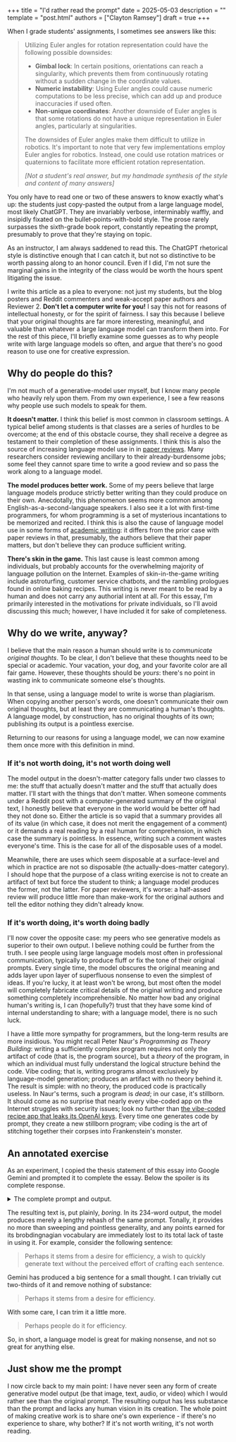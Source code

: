 +++
title = "I'd rather read the prompt"
date = 2025-05-03
description = ""
template = "post.html"
authors = ["Clayton Ramsey"]
draft = true
+++

When I grade students' assignments, I sometimes see answers like this:

> Utilizing Euler angles for rotation representation could have the following possible downsides:
>
> - **Gimbal lock**: In certain positions, orientations can reach a singularity, which prevents them from continuously rotating without a sudden change in the coordinate values.
> - **Numeric instability**: Using Euler angles could cause numeric computations to be less precise, which can add up and produce inaccuracies if used often.
> - **Non-unique coordinates**: Another downside of Euler angles is that some rotations do not have a unique representation in Euler angles, particularly at singularities.
>
> The downsides of Euler angles make them difficult to utilize in robotics.
> It's important to note that very few implementations employ Euler angles for robotics.
> Instead, one could use rotation matrices or quaternions to facilitate more efficient rotation representation.
>
> _[Not a student's real answer, but my handmade synthesis of the style and content of many answers]_

You only have to read one or two of these answers to know exactly what's up: the students just copy-pasted the output from a large language model, most likely ChatGPT.
They are invariably verbose, interminably waffly, and insipidly fixated on the bullet-points-with-bold style.
The prose rarely surpasses the sixth-grade book report, constantly repeating the prompt, presumably to prove that they're staying on topic.

As an instructor, I am always saddened to read this.
The ChatGPT rhetorical style is distinctive enough that I can catch it, but not so distinctive to be worth passing along to an honor council.
Even if I did, I'm not sure the marginal gains in the integrity of the class would be worth the hours spent litigating the issue.

I write this article as a plea to everyone: not just my students, but the blog posters and Reddit commenters and weak-accept paper authors and Reviewer 2.
**Don't let a computer write for you!**
I say this not for reasons of intellectual honesty, or for the spirit of fairness.
I say this because I believe that your original thoughts are far more interesting, meaningful, and valuable than whatever a large language model can transform them into.
For the rest of this piece, I'll briefly examine some guesses as to why people write with large language models so often, and argue that there's no good reason to use one for creative expression.

## Why do people do this?

I'm not much of a generative-model user myself, but I know many people who heavily rely upon them.
From my own experience, I see a few reasons why people use such models to speak for them.

**It doesn't matter.**
I think this belief is most common in classroom settings.
A typical belief among students is that classes are a series of hurdles to be overcome; at the end of this obstacle course, they shall receive a degree as testament to their completion of these assignments.
I think this is also the source of increasing language model use in in [paper reviews](https://arxiv.org/abs/2403.07183).
Many researchers consider reviewing ancillary to their already-burdensome jobs; some feel they cannot spare time to write a good review and so pass the work along to a language model.

**The model produces better work.**
Some of my peers believe that large language models produce strictly better writing than they could produce on their own.
Anecdotally, this phenomenon seems more common among English-as-a-second-language speakers.
I also see it a lot with first-time programmers, for whom programming is a set of mysterious incantations to be memorized and recited.
I think this is also the cause of language model use in some forms of [academic writing](https://arxiv.org/abs/2404.01268): it differs from the prior case with paper reviews in that, presumably, the authors believe that their paper matters, but don't believe they can produce sufficient writing.

**There's skin in the game.**
This last cause is least common among individuals, but probably accounts for the overwhelming majority of language pollution on the Internet.
Examples of skin-in-the-game writing include astroturfing, customer service chatbots, and the rambling prologues found in online baking recipes.
This writing is never meant to be read by a human and does not carry any authorial intent at all.
For this essay, I'm primarily interested in the motivations for private individuals, so I'll avoid discussing this much; however, I have included it for sake of completeness.

## Why do we write, anyway?

I believe that the main reason a human should write is to _communicate original thoughts_.
To be clear, I don't believe that these thoughts need to be special or academic.
Your vacation, your dog, and your favorite color are all fair game.
However, these thoughts should be _yours_: there's no point in wasting ink to communicate someone else's thoughts.

In that sense, using a language model to write is worse than plagiarism.
When copying another person's words, one doesn't communicate their own original thoughts, but at least they are communicating a human's thoughts.
A language model, by construction, has no original thoughts of its own; publishing its output is a pointless exercise.

Returning to our reasons for using a language model, we can now examine them once more with this definition in mind.

### If it's not worth doing, it's not worth doing well

The model output in the doesn't-matter category falls under two classes to me: the stuff that actually doesn't matter and the stuff that actually does matter.
I'll start with the things that don't matter.
When someone comments under a Reddit post with a computer-generated summary of the original text, I honestly believe that everyone in the world would be better off had they not done so.
Either the article is so vapid that a summary provides all of its value (in which case, it does not merit the engagement of a comment) or it demands a real reading by a real human for comprehension, in which case the summary is pointless.
In essence, writing such a comment wastes everyone's time.
This is the case for all of the disposable uses of a model.

Meanwhile, there are uses which seem disposable at a surface-level and which in practice are not so disposable (the actually-does-matter category).
I should hope that the purpose of a class writing exercise is not to create an artifact of text but force the student to think; a language model produces the former, not the latter.
For paper reviewers, it's worse: a half-assed review will produce little more than make-work for the original authors and tell the editor nothing they didn't already know.

### If it's worth doing, it's worth doing badly

I'll now cover the opposite case: my peers who see generative models as superior to their own output.
I believe nothing could be further from the truth.
I see people using large language models most often in professional communication, typically to produce fluff or fix the tone of their original prompts.
Every single time, the model obscures the original meaning and adds layer upon layer of superfluous nonsense to even the simplest of ideas.
If you're lucky, it at least won't be wrong, but most often the model will completely fabricate critical details of the original writing and produce something completely incomprehensible.
No matter how bad any original human's writing is, I can (hopefully?) trust that they have some kind of internal understanding to share; with a language model, there is no such luck.

I have a little more sympathy for programmers, but the long-term results are more insidious.
You might recall Peter Naur's <cite>Programming as Theory Building</cite>: writing a sufficiently complex program requires not only the artifact of code (that is, the program source), but a <dfn>theory</dfn> of the program, in which an individual must fully understand the logical structure behind the code.
Vibe coding; that is, writing programs almost exclusively by language-model generation; produces an artifact with no theory behind it.
The result is simple: with no theory, the produced code is practically useless.
In Naur's terms, such a program is <dfn>dead</dfn>; in our case, it's stillborn.
It should come as no surprise that nearly every vibe-coded app on the Internet struggles with security issues; look no further than [the vibe-coded recipe app that leaks its OpenAI keys](https://news.ycombinator.com/item?id=43553031#43554611).
Every time one generates code by prompt, they create a new stillborn program; vibe coding is the art of stitching together their corpses into Frankenstein's monster.

## An annotated exercise

As an experiment, I copied the thesis statement of this essay into Google Gemini and prompted it to complete the essay.
Below the spoiler is its complete response.

<details>
  <summary>The complete prompt and output.</summary>

Prompt:

> The following is an introduction to a short essay which I have written. Complete the essay by writing 2 short paragraphs.
>
> I write this article as a plea to everyone: not just my students, but the blog posters and Reddit commenters and weak-accept paper authors and Reviewer 2.
> **Don't let a computer write for you!**
> I say this not for reasons of intellectual honesty, or for the spirit of fairness.
> I say this because I believe that your original thoughts are far more interesting, meaningful, and valuable than whatever a large language model can transform them into.
> For the rest of this piece, I'll briefly examine some guesses as to why people write with large language models so often, and argue that there's no good reason to use one for creative expression.

Output:

> It's fascinating to consider why so many are turning to large language models for writing. Perhaps it stems from a desire for efficiency, a wish to quickly generate text without the perceived effort of crafting each sentence. The allure of instant output can be strong, especially in a world that often prioritizes speed. For students facing deadlines, or blog posters needing content, the temptation to shortcut the writing process might feel overwhelming. There could also be a sense of insecurity, a feeling that one's own writing isn't "good enough" and that a language model can somehow elevate it. This might be particularly true for those navigating the often critical world of academic reviews or the sometimes harsh landscape of online commentary.
>
> However, this reliance on artificial intelligence fundamentally misunderstands the very essence of creative expression. Your individual voice, shaped by your unique experiences, perspectives, and even your struggles to articulate an idea, is what makes your writing resonate. A language model, trained on vast datasets of existing text, can only ever produce a pastiche, a reflection of what has already been said. It lacks the spark of genuine insight, the unexpected turn of phrase that comes from wrestling with a concept until it becomes your own. To surrender your voice to an algorithm is to diminish the potential for true connection and the profound satisfaction of communicating your own original thoughts to the world.

</details>

The resulting text is, put plainly, _boring_.
In its 234-word output, the model produces merely a lengthy rehash of the same prompt.
Tonally, it provides no more than sweeping and pointless generality, and any points earned for its brobdingnagian vocabulary are immediately lost to its total lack of taste in using it.
For example, consider the following sentence:

> Perhaps it stems from a desire for efficiency, a wish to quickly generate text without the perceived effort of crafting each sentence.

Gemini has produced a big sentence for a small thought.
I can trivially cut two-thirds of it and remove nothing of substance:

> Perhaps it stems from a desire for efficiency.

With some care, I can trim it a little more.

> Perhaps people do it for efficiency.

So, in short, a language model is great for making nonsense, and not so great for anything else.

## Just show me the prompt

I now circle back to my main point: I have never seen any form of create generative model output (be that image, text, audio, or video) which I would rather see than the original prompt.
The resulting output has less substance than the prompt and lacks any human vision in its creation.
The whole point of making creative work is to share one's own experience - if there's no experience to share, why bother?
If it's not worth writing, it's not worth reading.
